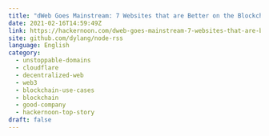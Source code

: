 ```yaml
---
title: "dWeb Goes Mainstream: 7 Websites that are Better on the Blockchain"
date: 2021-02-16T14:59:49Z
link: https://hackernoon.com/dweb-goes-mainstream-7-websites-that-are-better-on-the-blockchain-6al33pi?source=rss&utm_medium=RSS&utm_source=news.12bit.vn
site: github.com/dylang/node-rss
language: English
category:
  - unstoppable-domains
  - cloudflare
  - decentralized-web
  - web3
  - blockchain-use-cases
  - blockchain
  - good-company
  - hackernoon-top-story
draft: false
---
```

